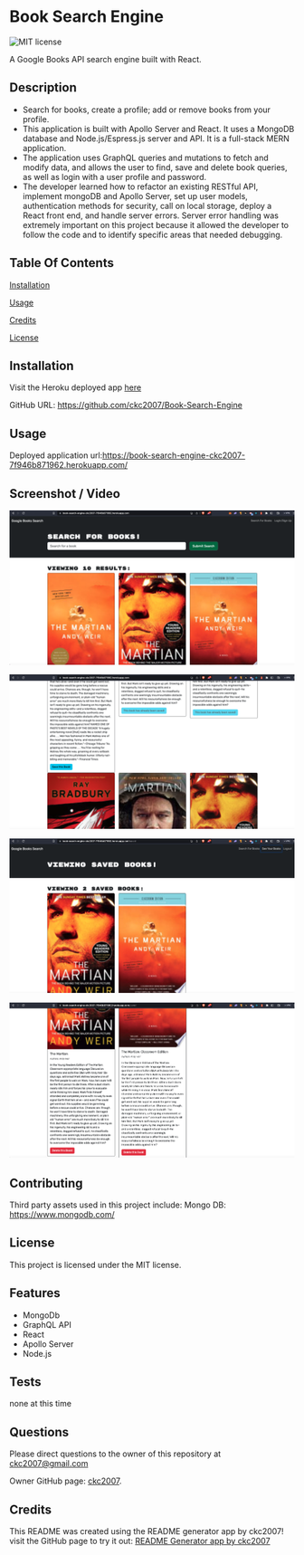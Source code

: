 
# Book Search Engine
![MIT license](https://img.shields.io/badge/license-MIT-blue.svg)

A Google Books API search engine built with React.

## Description

- Search for books, create a profile; add or remove books from your profile. 
- This application is built with Apollo Server and React. It uses a MongoDB database and Node.js/Espress.js server and API. It is a full-stack MERN application. 
- The application uses GraphQL queries and mutations to fetch and modify data, and allows the user to find, save and delete book queries, as well as login with a user profile and password. 
- The developer learned how to refactor an existing RESTful API, implement mongoDB and Apollo Server, set up user models, authentication methods for security, call on local storage, deploy a React front end, and handle server errors. Server error handling was extremely important on this project because it allowed the developer to follow the code and to identify specific areas that needed debugging.

## Table Of Contents

[Installation](#installation)

[Usage](#usage)

[Credits](#credits)

[License](#license)

## Installation

Visit the Heroku deployed app [here](https://book-search-engine-ckc2007-7f946b871962.herokuapp.com/)

GitHub URL: https://github.com/ckc2007/Book-Search-Engine

## Usage

Deployed application url:https://book-search-engine-ckc2007-7f946b871962.herokuapp.com/

## Screenshot / Video

![screenshot](./assets/images/Screen%20Shot%202023-07-27%20at%206.24.15%20PM.png)

![screenshot](./assets/images/Screen%20Shot%202023-07-27%20at%206.24.37%20PM.png)

![screenshot](./assets/images/Screen%20Shot%202023-07-27%20at%206.24.44%20PM.png)

![screenshot](./assets/images/Screen%20Shot%202023-07-27%20at%206.24.52%20PM.png)

## Contributing

Third party assets used in this project include:
Mongo DB: https://www.mongodb.com/

## License

This project is licensed under the MIT license.

## Features

- MongoDb 
- GraphQL API 
- React 
- Apollo Server 
- Node.js

## Tests

none at this time

## Questions

Please direct questions to the owner of this repository at ckc2007@gmail.com

Owner GitHub page:
[ckc2007](
https://github.com/ckc2007).

## Credits

This README was created using the README generator app by ckc2007!
visit the GitHub page to try it out:
[README Generator app by ckc2007](https://github.com/ckc2007/README-Generator)
